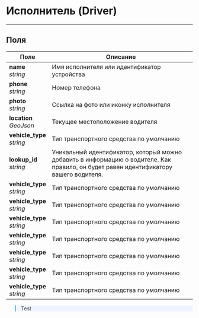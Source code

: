# Исполнитель \(Driver\)
---
## Поля
| Поле          | Описание      |
| ------------- | ------------- |
|**name** <br/> *string*|Имя исполнителя или идентификатор устройства|
|**phone** <br/> *string*|Номер телефона|
|**photo** <br/> *string*|Ссылка на фото или иконку исполнителя|
|**location** <br/> *GeoJson*|Текущее местоположение водителя|
|**vehicle_type** <br/> *string*| Тип транспортного средства по умолчанию|
|**lookup_id** <br/> *string*|Уникальный идентификатор, который можно добавить в информацию о водителе. Как правило, он будет равен идентификатору вашего водителя.|
|**vehicle_type** <br/> *string*| Тип транспортного средства по умолчанию|
|**vehicle_type** <br/> *string*| Тип транспортного средства по умолчанию|
|**vehicle_type** <br/> *string*| Тип транспортного средства по умолчанию|
|**vehicle_type** <br/> *string*| Тип транспортного средства по умолчанию|
|**vehicle_type** <br/> *string*| Тип транспортного средства по умолчанию|
|**vehicle_type** <br/> *string*| Тип транспортного средства по умолчанию|
|**vehicle_type** <br/> *string*| Тип транспортного средства по умолчанию|

<blockquote style="background: rgb(239, 245, 255); border-color: rgb(66, 172, 243); color: rgb(68, 68, 68);">
<p class="comments-section">Test</p>
</blockquote>

